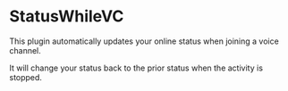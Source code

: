 # StatusWhileVC

This plugin automatically updates your online status when  joining a voice channel.

It will change your status back to the prior status when the activity is stopped.
